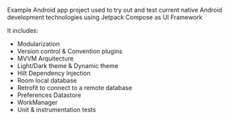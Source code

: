Example Android app project used to try out and test current native Android development technologies using Jetpack Compose as UI Framework

It includes:
- Modularization
- Version control & Convention plugins
- MVVM Arquitecture
- Light/Dark theme & Dynamic theme
- Hilt Dependency Injection
- Room local database
- Retrofit to connect to a remote database
- Preferences Datastore
- WorkManager
- Unit & instrumentation tests
